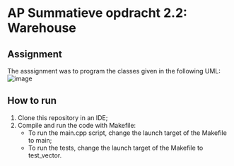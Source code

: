 # AP Summatieve opdracht 2.2: Warehouse

## Assignment
The asssignment was to program the classes given in the following UML:
![image](https://github.com/ArantxaMadamsir/AP-summatieve-opdracht-2.2/assets/113829874/e012b47a-37b9-491f-9ab8-e443c7559d5a)

## How to run
1. Clone this repository in an IDE;
2. Compile and run the code with Makefile:
   - To run the main.cpp script, change the launch target of the Makefile to main;
   - To run the tests, change the launch target of the Makefile to test_vector.

